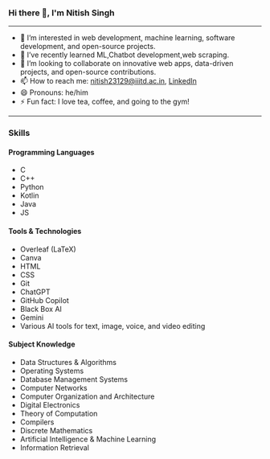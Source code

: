 ### Hi there 👋, I'm Nitish Singh

---

- 👀 I’m interested in web development, machine learning, software development, and open-source projects.
- 🌱 I’ve recently learned ML,Chatbot development,web scraping.
- 💞️ I’m looking to collaborate on innovative web apps, data-driven projects, and open-source contributions.
- 📫 How to reach me: [nitish23129@iiitd.ac.in](mailto:nitish23129@iiitd.ac.in), [LinkedIn](https://in.linkedin.com/in/nitish-singh-378b9223b)
- 😄 Pronouns: he/him
- ⚡ Fun fact: I love tea, coffee, and going to the gym!

---

### Skills

#### Programming Languages
- C
- C++
- Python
- Kotlin
- Java
- JS
#### Tools & Technologies
- Overleaf (LaTeX)
- Canva
- HTML
- CSS
- Git
- ChatGPT
- GitHub Copilot
- Black Box AI
- Gemini
- Various AI tools for text, image, voice, and video editing

#### Subject Knowledge
- Data Structures & Algorithms
- Operating Systems
- Database Management Systems
- Computer Networks
- Computer Organization and Architecture
- Digital Electronics
- Theory of Computation
- Compilers
- Discrete Mathematics
- Artificial Intelligence & Machine Learning
- Information Retrieval

<!---
NitishAryanRaj/NitishAryanRaj is a ✨ special ✨ repository because its `README.md` (this file) appears on your GitHub profile.
You can click the Preview link to take a look at your changes.
--->
